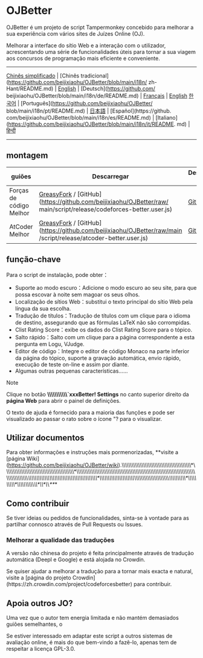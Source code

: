 # OJBetter

OJBetter é um projeto de script Tampermonkey concebido para melhorar a sua experiência com vários sites de Juízes Online (OJ).

Melhorar a interface do sítio Web e a interação com o utilizador, acrescentando uma série de funcionalidades úteis para tornar a sua viagem aos concursos de programação mais eficiente e conveniente.

------

[Chinês simplificado](https://github.com/beijixiaohu/OJBetter/blob/main/README.md) | [Chinês tradicional](https://github.com/beijixiaohu/OJBetter/blob/main/i18n/ zh-Hant/README.md) | [English](https://github.com/beijixiaohu/OJBetter/blob/main/i18n/en/README.md) | [Deutsch](https://github.com/ beijixiaohu/OJBetter/blob/main/i18n/de/README.md) | [Français](https://github.com/beijixiaohu/OJBetter/blob/main/i18n/fr/README.md) | [English](https://github.com/beijixiaohu/OJBetter/blob/main/i18n/fr/README.md) [한국어](https://github.com/beijixiaohu/OJBetter/blob/main/i18n/ko/README.md) | [Português](https://github.com/beijixiaohu/OJBetter/ blob/main/i18n/pt/README.md) | [日本語](https://github.com/beijixiaohu/OJBetter/blob/main/i18n/ja/README.md) | [Español](https://github. com/beijixiaohu/OJBetter/blob/main/i18n/es/README.md) | [Italiano](https://github.com/beijixiaohu/OJBetter/blob/main/i18n/it/README. md) | [हिन्दी](https://github.com/beijixiaohu/OJBetter/blob/main/i18n/hi/README.md)

------

## montagem

| guiões                  | Descarregar                                                                                                                                                                                                                                                                                                               | Descarregar Beta                                                                                |
| ----------------------- | ------------------------------------------------------------------------------------------------------------------------------------------------------------------------------------------------------------------------------------------------------------------------------------------------------------------------- | ----------------------------------------------------------------------------------------------- |
| Forças de código Melhor | [GreasyFork](https://greasyfork.org/zh-CN/scripts/465777-codeforces-better) / [GitHub](https://github.com/beijixiaohu/OJBetter/raw/ main/script/release/codeforces-better.user.js) | [GitHub](https://github.com/beijixiaohu/OJBetter/raw/main/script/dev/codeforces-better.user.js) |
| AtCoder Melhor          | [GreasyFork](https://greasyfork.org/zh-CN/scripts/471106-atcoder-better) / [GitHub](https://github.com/beijixiaohu/OJBetter/raw/main /script/release/atcoder-better.user.js)       | [GitHub](https://github.com/beijixiaohu/OJBetter/raw/main/script/dev/atcoder-better.user.js)    |

## função-chave

Para o script de instalação, pode obter：

- Suporte ao modo escuro：Adicione o modo escuro ao seu site, para que possa escovar à noite sem magoar os seus olhos.
- Localização de sítios Web：substitui o texto principal do sítio Web pela língua da sua escolha.
- Tradução de títulos：Tradução de títulos com um clique para o idioma de destino, assegurando que as fórmulas LaTeX não são corrompidas.
- Clist Rating Score：exibe os dados do Clist Rating Score para o tópico.
- Salto rápido：Salto com um clique para a página correspondente a esta pergunta em Logu, VJudge.
- Editor de código：Integre o editor de código Monaco na parte inferior da página do tópico, suporte a gravação automática, envio rápido, execução de teste on-line e assim por diante.
- Algumas outras pequenas características……

> [!NOTE]
>
> Clique no botão **\\\\\\\\\\\\\\\\\\\\\\`xxxBetter! Settings** no canto superior direito da **página Web** para abrir o painel de definições.
>
> O texto de ajuda é fornecido para a maioria das funções e pode ser visualizado ao passar o rato sobre o ícone "? para o visualizar.

## Utilizar documentos

Para obter informações e instruções mais pormenorizadas, **visite a [página Wiki] (https://github.com/beijixiaohu/OJBetter/wiki).\\\\\\\\\\\\\\\\\\\\\\\\\\\\\\\\\\\\\\\\\\\\\\\\\\\\\\\\\\\\\\\\\\\\\\\\\\\\\\\\\\\\\*\\\\\\\\\\\\\\\\\\\\\\\\\\\\\\\\\\\\\\\\\\\\\\\\\\\\\\\\\\\\\\\\\\\\\\\\\\\\\\\\\\\\\*\\\\\\\\\\\\\\\\\\\\\\\\\\\\\\\\\\\\\\\\\\\\\\\\\\\\\\\\\\\\\\\\\\\\\\\\\\\\\\\\\\\\\\\\\\\\\\\\\\\\\\\\\\\\\\\\\\\\\\\\\\\\\\\\\\\\\\\\\\\\\\\\\\\\\\\\\\\\\\\\\\\\\\\\\\*\\\\\\\\\\\\\\\\\\\\\\\\\\\\\\\\\\\\\\\\\\\\\\\\\\\\\\\\\\\\\\\\\\\\\\\\\\\\\\\\\\\\\*\\\\\\\\\\\\\\\\\\\\\\\\\\\\\\\\\\\\\\\\\\*\\\\\\\\\\\\\\\\\\\\\\\\\\\\\\\\\\\\\\\\\\*\\\\\\\\\\\\\\\\\\\\\*\\\\\\\\\\\\\\\\\\\\\*\\\\\\\\\\*\\\\\\\\\\*\\\\\*\\\\\*\\*\\*\*\**\*

## Como contribuir

Se tiver ideias ou pedidos de funcionalidades, sinta-se à vontade para as partilhar connosco através de Pull Requests ou Issues.

### Melhorar a qualidade das traduções

A versão não chinesa do projeto é feita principalmente através de tradução automática (Deepl e Google) e está alojada no Crowdin.

Se quiser ajudar a melhorar a tradução para a tornar mais exacta e natural, visite a [página do projeto Crowdin] (https\://zh.crowdin.com/project/codeforcesbetter) para contribuir.

## Apoia outros JO?

Uma vez que o autor tem energia limitada e não mantém demasiados guiões semelhantes, o

Se estiver interessado em adaptar este script a outros sistemas de avaliação online, é mais do que bem-vindo a fazê-lo, apenas tem de respeitar a licença GPL-3.0.
